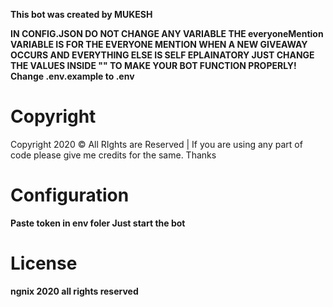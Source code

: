 **This bot was created by MUKESH**

**IN CONFIG.JSON DO NOT CHANGE ANY VARIABLE THE everyoneMention VARIABLE IS FOR THE EVERYONE MENTION WHEN A NEW GIVEAWAY OCCURS AND EVERYTHING ELSE IS SELF EPLAINATORY JUST CHANGE THE VALUES 
INSIDE "" TO MAKE YOUR BOT FUNCTION PROPERLY!
Change .env.example to .env**
# Copyright 
Copyright 2020 © All RIghts are Reserved | If you are using any part of code please give me credits for the same. Thanks

# Configuration 
**Paste token in env foler
Just start the bot**

# License
**ngnix 2020 all rights reserved**
